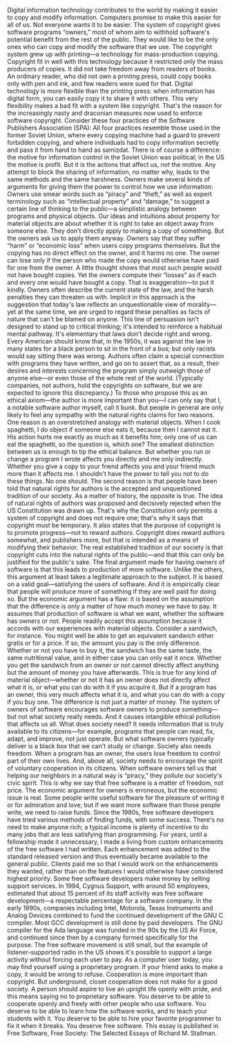 Digital information technology contributes to the world by making it easier to copy and modify information. Computers promise to make this easier for all of us. Not everyone wants it to be easier. The system of copyright gives software programs “owners,” most of whom aim to withhold software's potential benefit from the rest of the public. They would like to be the only ones who can copy and modify the software that we use. The copyright system grew up with printing—a technology for mass-production copying. Copyright fit in well with this technology because it restricted only the mass producers of copies. It did not take freedom away from readers of books. An ordinary reader, who did not own a printing press, could copy books only with pen and ink, and few readers were sued for that. Digital technology is more flexible than the printing press: when information has digital form, you can easily copy it to share it with others. This very flexibility makes a bad fit with a system like copyright. That's the reason for the increasingly nasty and draconian measures now used to enforce software copyright. Consider these four practices of the Software Publishers Association (SPA): All four practices resemble those used in the former Soviet Union, where every copying machine had a guard to prevent forbidden copying, and where individuals had to copy information secretly and pass it from hand to hand as samizdat. There is of course a difference: the motive for information control in the Soviet Union was political; in the US the motive is profit. But it is the actions that affect us, not the motive. Any attempt to block the sharing of information, no matter why, leads to the same methods and the same harshness. Owners make several kinds of arguments for giving them the power to control how we use information: Owners use smear words such as “piracy” and “theft,” as well as expert terminology such as “intellectual property” and “damage,” to suggest a certain line of thinking to the public—a simplistic analogy between programs and physical objects. Our ideas and intuitions about property for material objects are about whether it is right to take an object away from someone else. They don't directly apply to making a copy of something. But the owners ask us to apply them anyway. Owners say that they suffer “harm” or “economic loss” when users copy programs themselves. But the copying has no direct effect on the owner, and it harms no one. The owner can lose only if the person who made the copy would otherwise have paid for one from the owner. A little thought shows that most such people would not have bought copies. Yet the owners compute their “losses” as if each and every one would have bought a copy. That is exaggeration—to put it kindly. Owners often describe the current state of the law, and the harsh penalties they can threaten us with. Implicit in this approach is the suggestion that today's law reflects an unquestionable view of morality—yet at the same time, we are urged to regard these penalties as facts of nature that can't be blamed on anyone. This line of persuasion isn't designed to stand up to critical thinking; it's intended to reinforce a habitual mental pathway. It's elementary that laws don't decide right and wrong. Every American should know that, in the 1950s, it was against the law in many states for a black person to sit in the front of a bus; but only racists would say sitting there was wrong. Authors often claim a special connection with programs they have written, and go on to assert that, as a result, their desires and interests concerning the program simply outweigh those of anyone else—or even those of the whole rest of the world. (Typically companies, not authors, hold the copyrights on software, but we are expected to ignore this discrepancy.) To those who propose this as an ethical axiom—the author is more important than you—I can only say that I, a notable software author myself, call it bunk. But people in general are only likely to feel any sympathy with the natural rights claims for two reasons. One reason is an overstretched analogy with material objects. When I cook spaghetti, I do object if someone else eats it, because then I cannot eat it. His action hurts me exactly as much as it benefits him; only one of us can eat the spaghetti, so the question is, which one? The smallest distinction between us is enough to tip the ethical balance. But whether you run or change a program I wrote affects you directly and me only indirectly. Whether you give a copy to your friend affects you and your friend much more than it affects me. I shouldn't have the power to tell you not to do these things. No one should. The second reason is that people have been told that natural rights for authors is the accepted and unquestioned tradition of our society. As a matter of history, the opposite is true. The idea of natural rights of authors was proposed and decisively rejected when the US Constitution was drawn up. That's why the Constitution only permits a system of copyright and does not require one; that's why it says that copyright must be temporary. It also states that the purpose of copyright is to promote progress—not to reward authors. Copyright does reward authors somewhat, and publishers more, but that is intended as a means of modifying their behavior. The real established tradition of our society is that copyright cuts into the natural rights of the public—and that this can only be justified for the public's sake. The final argument made for having owners of software is that this leads to production of more software. Unlike the others, this argument at least takes a legitimate approach to the subject. It is based on a valid goal—satisfying the users of software. And it is empirically clear that people will produce more of something if they are well paid for doing so. But the economic argument has a flaw: it is based on the assumption that the difference is only a matter of how much money we have to pay. It assumes that production of software is what we want, whether the software has owners or not. People readily accept this assumption because it accords with our experiences with material objects. Consider a sandwich, for instance. You might well be able to get an equivalent sandwich either gratis or for a price. If so, the amount you pay is the only difference. Whether or not you have to buy it, the sandwich has the same taste, the same nutritional value, and in either case you can only eat it once. Whether you get the sandwich from an owner or not cannot directly affect anything but the amount of money you have afterwards. This is true for any kind of material object—whether or not it has an owner does not directly affect what it is, or what you can do with it if you acquire it. But if a program has an owner, this very much affects what it is, and what you can do with a copy if you buy one. The difference is not just a matter of money. The system of owners of software encourages software owners to produce something—but not what society really needs. And it causes intangible ethical pollution that affects us all. What does society need? It needs information that is truly available to its citizens—for example, programs that people can read, fix, adapt, and improve, not just operate. But what software owners typically deliver is a black box that we can't study or change. Society also needs freedom. When a program has an owner, the users lose freedom to control part of their own lives. And, above all, society needs to encourage the spirit of voluntary cooperation in its citizens. When software owners tell us that helping our neighbors in a natural way is “piracy,” they pollute our society's civic spirit. This is why we say that free software is a matter of freedom, not price. The economic argument for owners is erroneous, but the economic issue is real. Some people write useful software for the pleasure of writing it or for admiration and love; but if we want more software than those people write, we need to raise funds. Since the 1980s, free software developers have tried various methods of finding funds, with some success. There's no need to make anyone rich; a typical income is plenty of incentive to do many jobs that are less satisfying than programming. For years, until a fellowship made it unnecessary, I made a living from custom enhancements of the free software I had written. Each enhancement was added to the standard released version and thus eventually became available to the general public. Clients paid me so that I would work on the enhancements they wanted, rather than on the features I would otherwise have considered highest priority. Some free software developers make money by selling support services. In 1994, Cygnus Support, with around 50 employees, estimated that about 15 percent of its staff activity was free software development—a respectable percentage for a software company. In the early 1990s, companies including Intel, Motorola, Texas Instruments and Analog Devices combined to fund the continued development of the GNU C compiler. Most GCC development is still done by paid developers. The GNU compiler for the Ada language was funded in the 90s by the US Air Force, and continued since then by a company formed specifically for the purpose. The free software movement is still small, but the example of listener-supported radio in the US shows it's possible to support a large activity without forcing each user to pay. As a computer user today, you may find yourself using a proprietary program. If your friend asks to make a copy, it would be wrong to refuse. Cooperation is more important than copyright. But underground, closet cooperation does not make for a good society. A person should aspire to live an upright life openly with pride, and this means saying no to proprietary software. You deserve to be able to cooperate openly and freely with other people who use software. You deserve to be able to learn how the software works, and to teach your students with it. You deserve to be able to hire your favorite programmer to fix it when it breaks. You deserve free software. This essay is published in Free Software, Free Society: The Selected Essays of Richard M. Stallman.